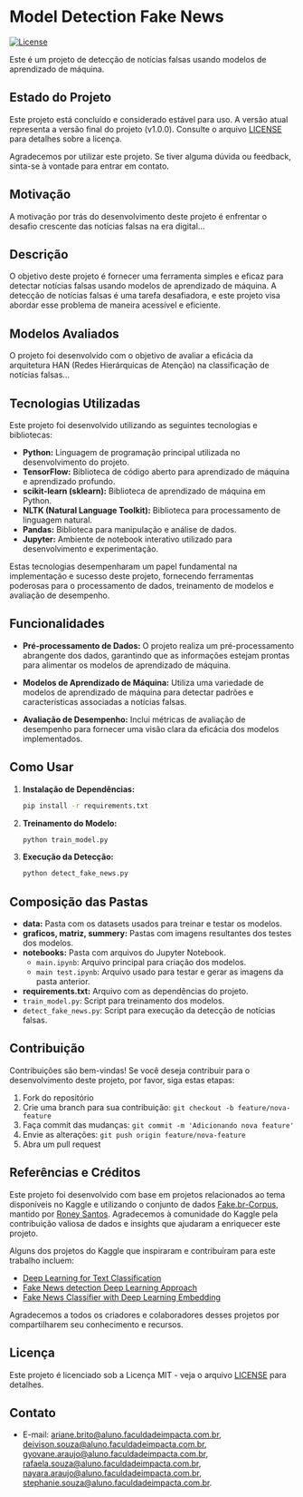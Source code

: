 # Model Detection Fake News

[![License](https://img.shields.io/badge/license-MIT-blue.svg)](LICENSE)

Este é um projeto de detecção de notícias falsas usando modelos de aprendizado de máquina.

## Estado do Projeto

Este projeto está concluído e considerado estável para uso. A versão atual representa a versão final do projeto (v1.0.0). Consulte o arquivo [LICENSE](LICENSE) para detalhes sobre a licença.

Agradecemos por utilizar este projeto. Se tiver alguma dúvida ou feedback, sinta-se à vontade para entrar em contato.

## Motivação

A motivação por trás do desenvolvimento deste projeto é enfrentar o desafio crescente das notícias falsas na era digital...

## Descrição

O objetivo deste projeto é fornecer uma ferramenta simples e eficaz para detectar notícias falsas usando modelos de aprendizado de máquina. A detecção de notícias falsas é uma tarefa desafiadora, e este projeto visa abordar esse problema de maneira acessível e eficiente.

## Modelos Avaliados

O projeto foi desenvolvido com o objetivo de avaliar a eficácia da arquitetura HAN (Redes Hierárquicas de Atenção) na classificação de notícias falsas...

## Tecnologias Utilizadas

Este projeto foi desenvolvido utilizando as seguintes tecnologias e bibliotecas:

- **Python:** Linguagem de programação principal utilizada no desenvolvimento do projeto.
- **TensorFlow:** Biblioteca de código aberto para aprendizado de máquina e aprendizado profundo.
- **scikit-learn (sklearn):** Biblioteca de aprendizado de máquina em Python.
- **NLTK (Natural Language Toolkit):** Biblioteca para processamento de linguagem natural.
- **Pandas:** Biblioteca para manipulação e análise de dados.
- **Jupyter:** Ambiente de notebook interativo utilizado para desenvolvimento e experimentação.

Estas tecnologias desempenharam um papel fundamental na implementação e sucesso deste projeto, fornecendo ferramentas poderosas para o processamento de dados, treinamento de modelos e avaliação de desempenho.

## Funcionalidades

- **Pré-processamento de Dados:** O projeto realiza um pré-processamento abrangente dos dados, garantindo que as informações estejam prontas para alimentar os modelos de aprendizado de máquina.

- **Modelos de Aprendizado de Máquina:** Utiliza uma variedade de modelos de aprendizado de máquina para detectar padrões e características associadas a notícias falsas.

- **Avaliação de Desempenho:** Inclui métricas de avaliação de desempenho para fornecer uma visão clara da eficácia dos modelos implementados.

## Como Usar

1. **Instalação de Dependências:**
    ```bash
    pip install -r requirements.txt
    ```

2. **Treinamento do Modelo:**
    ```bash
    python train_model.py
    ```

3. **Execução da Detecção:**
    ```bash
    python detect_fake_news.py
    ```

## Composição das Pastas

- **data:** Pasta com os datasets usados para treinar e testar os modelos.
- **graficos, matriz, summery:** Pastas com imagens resultantes dos testes dos modelos.
- **notebooks:** Pasta com arquivos do Jupyter Notebook.
  - `main.ipynb`: Arquivo principal para criação dos modelos.
  - `main test.ipynb`: Arquivo usado para testar e gerar as imagens da pasta anterior.
- **requirements.txt:** Arquivo com as dependências do projeto.
- `train_model.py`: Script para treinamento dos modelos.
- `detect_fake_news.py`: Script para execução da detecção de notícias falsas.

## Contribuição

Contribuições são bem-vindas! Se você deseja contribuir para o desenvolvimento deste projeto, por favor, siga estas etapas:

1. Fork do repositório
2. Crie uma branch para sua contribuição: `git checkout -b feature/nova-feature`
3. Faça commit das mudanças: `git commit -m 'Adicionando nova feature'`
4. Envie as alterações: `git push origin feature/nova-feature`
5. Abra um pull request

## Referências e Créditos

Este projeto foi desenvolvido com base em projetos relacionados ao tema disponíveis no Kaggle e utilizando o conjunto de dados [Fake.br-Corpus](https://github.com/roneysco/Fake.br-Corpus), mantido por [Roney Santos](https://github.com/roneysco). Agradecemos à comunidade do Kaggle pela contribuição valiosa de dados e insights que ajudaram a enriquecer este projeto.

Alguns dos projetos do Kaggle que inspiraram e contribuíram para este trabalho incluem:

- [Deep Learning for Text Classification](https://www.kaggle.com/code/carlosaguayo/deep-learning-for-text-classification/notebook)
- [Fake News detection Deep Learning Approach](https://www.kaggle.com/code/mdtamzidulislam/fake-news-detection-deep-learning-approach)
- [Fake News Classifier with Deep Learning Embedding](https://www.kaggle.com/code/hassanamin/fake-news-classifier-with-deep-learning-embedding)

Agradecemos a todos os criadores e colaboradores desses projetos por compartilharem seu conhecimento e recursos.

## Licença

Este projeto é licenciado sob a Licença MIT - veja o arquivo [LICENSE](LICENSE) para detalhes.

## Contato

- E-mail: ariane.brito@aluno.faculdadeimpacta.com.br, deivison.souza@aluno.faculdadeimpacta.com.br, gyovane.araujo@aluno.faculdadeimpacta.com.br, rafaela.souza@aluno.faculdadeimpacta.com.br, nayara.araujo@aluno.faculdadeimpacta.com.br, stephanie.souza@aluno.faculdadeimpacta.com.br.
